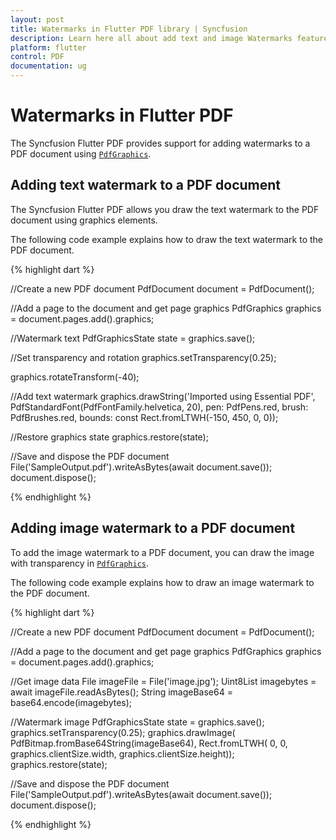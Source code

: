 ```yaml
---
layout: post
title: Watermarks in Flutter PDF library | Syncfusion
description: Learn here all about add text and image Watermarks feature of Syncfusion Flutter PDF non-UI library and more.
platform: flutter
control: PDF
documentation: ug
---
```


# Watermarks in Flutter PDF

The Syncfusion Flutter PDF provides support for adding watermarks to a PDF document using [`PdfGraphics`](https://pub.dev/documentation/syncfusion_flutter_pdf/latest/pdf/PdfGraphics-class.html).

## Adding text watermark to a PDF document

The Syncfusion Flutter PDF allows you draw the text watermark to the PDF document using graphics elements.

The following code example explains how to draw the text watermark to the PDF document.

{% highlight dart %}

//Create a new PDF document
PdfDocument document = PdfDocument();

//Add a page to the document and get page graphics
PdfGraphics graphics = document.pages.add().graphics;

//Watermark text
PdfGraphicsState state = graphics.save();

//Set transparency and rotation 
graphics.setTransparency(0.25);

graphics.rotateTransform(-40);

//Add text watermark 
graphics.drawString('Imported using Essential PDF',
    PdfStandardFont(PdfFontFamily.helvetica, 20),
    pen: PdfPens.red,
    brush: PdfBrushes.red,
    bounds: const Rect.fromLTWH(-150, 450, 0, 0));

//Restore graphics state
graphics.restore(state);

//Save and dispose the PDF document
File('SampleOutput.pdf').writeAsBytes(await document.save());
document.dispose();

{% endhighlight %}

## Adding image watermark to a PDF document

To add the image watermark to a PDF document, you can draw the image with transparency in [`PdfGraphics`](https://pub.dev/documentation/syncfusion_flutter_pdf/latest/pdf/PdfGraphics-class.html).

The following code example explains how to draw an image watermark to the PDF document.

{% highlight dart %}

//Create a new PDF document
PdfDocument document = PdfDocument();

//Add a page to the document and get page graphics
PdfGraphics graphics = document.pages.add().graphics;

//Get image data
File imageFile = File('image.jpg'); 
Uint8List imagebytes = await imageFile.readAsBytes();
String imageBase64 = base64.encode(imagebytes);

//Watermark image
PdfGraphicsState state = graphics.save();
graphics.setTransparency(0.25);
graphics.drawImage(
    PdfBitmap.fromBase64String(imageBase64),
    Rect.fromLTWH(
        0, 0, graphics.clientSize.width, graphics.clientSize.height));
graphics.restore(state);

//Save and dispose the PDF document
File('SampleOutput.pdf').writeAsBytes(await document.save());
document.dispose();

{% endhighlight %}
